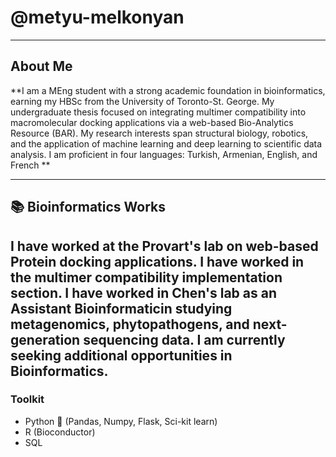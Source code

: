 # @metyu-melkonyan
---
## About Me

**I am a MEng student with a strong academic foundation in bioinformatics, earning my HBSc from the University of Toronto-St. George. My undergraduate thesis focused on integrating multimer compatibility into macromolecular docking applications via a web-based Bio-Analytics Resource (BAR). My research interests span structural biology, robotics, and the application of machine learning and deep learning to scientific data analysis. I am proficient in four languages: Turkish, Armenian, English, and French
**

---
## 📚 Bioinformatics Works

I have worked at the Provart's lab on web-based Protein docking applications. I have worked in the multimer compatibility implementation section. I have worked in Chen's lab as an Assistant Bioinformaticin studying  metagenomics, phytopathogens, and next-generation sequencing data. I am currently seeking additional opportunities in Bioinformatics.
---
###  Toolkit

* Python 🐍 (Pandas, Numpy, Flask, Sci-kit learn)
* R (Bioconductor)
* SQL

